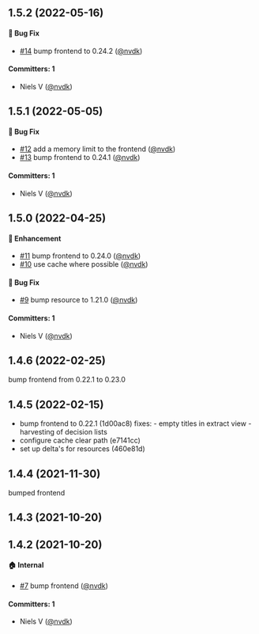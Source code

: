 ## 1.5.2 (2022-05-16)

#### :bug: Bug Fix
* [#14](https://github.com/lblod/app-gn-publicatie/pull/14) bump frontend to 0.24.2 ([@nvdk](https://github.com/nvdk))

#### Committers: 1
- Niels V ([@nvdk](https://github.com/nvdk))

## 1.5.1 (2022-05-05)

#### :bug: Bug Fix
* [#12](https://github.com/lblod/app-gn-publicatie/pull/12) add a memory limit to the frontend ([@nvdk](https://github.com/nvdk))
* [#13](https://github.com/lblod/app-gn-publicatie/pull/13) bump frontend to 0.24.1 ([@nvdk](https://github.com/nvdk))

#### Committers: 1
- Niels V ([@nvdk](https://github.com/nvdk))

## 1.5.0 (2022-04-25)

#### :rocket: Enhancement
* [#11](https://github.com/lblod/app-gn-publicatie/pull/11) bump frontend to 0.24.0 ([@nvdk](https://github.com/nvdk))
* [#10](https://github.com/lblod/app-gn-publicatie/pull/10) use cache where possible ([@nvdk](https://github.com/nvdk))

#### :bug: Bug Fix
* [#9](https://github.com/lblod/app-gn-publicatie/pull/9) bump resource to 1.21.0 ([@nvdk](https://github.com/nvdk))

#### Committers: 1
- Niels V ([@nvdk](https://github.com/nvdk))

## 1.4.6 (2022-02-25)

bump frontend from 0.22.1 to 0.23.0


## 1.4.5 (2022-02-15)
* bump frontend to 0.22.1 (1d00ac8)
  fixes: 
      - empty titles in extract view 
      - harvesting of decision lists
* configure cache clear path (e7141cc)
* set up delta's for resources (460e81d)




## 1.4.4 (2021-11-30)

bumped frontend


## 1.4.3 (2021-10-20)

## 1.4.2 (2021-10-20)

#### :house: Internal
* [#7](https://github.com/lblod/app-gn-publicatie/pull/7) bump frontend ([@nvdk](https://github.com/nvdk))

#### Committers: 1
- Niels V ([@nvdk](https://github.com/nvdk))


